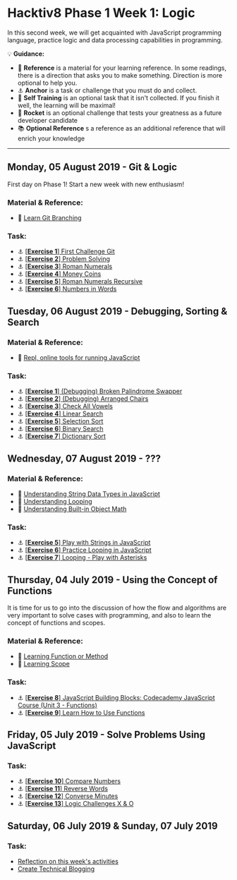 # Hacktiv8 Phase 1 Week 1: Logic

In this second week, we will get acquainted with JavaScript programming language, practice logic and data processing capabilities in programming.

:bulb: **Guidance:**
- :notebook_with_decorative_cover: **Reference** is a material for your learning reference. In some readings, there is a direction that asks you to make something. Direction is more optional to help you.
- :anchor: **Anchor** is a task or challenge that you must do and collect.
- 💪 **Self Training** is an optional task that it isn't collected. If you finish it well, the learning will be maximal!
- :rocket: **Rocket** is an optional challenge that tests your greatness as a future developer candidate
- :books: **Optional Reference** s a reference as an additional reference that will enrich your knowledge
---

## Monday, 05 August 2019 - Git & Logic
First day on Phase 1! Start a new week with new enthusiasm!

### Material & Reference:
- :notebook_with_decorative_cover:
[Learn Git Branching](https://learngitbranching.js.org/)

### Task:
- :anchor:
[[**Exercise 1**] First Challenge Git](https://github.com/andreassosilo/hacktiv8/blob/master/phase1/week1/firstChallengeGit/readme.md)
- :anchor:
[[**Exercise 2**] Problem Solving](https://github.com/andreassosilo/hacktiv8/blob/master/phase1/week1/problemSolving/index.js)
- :anchor:
[[**Exercise 3**] Roman Numerals](https://github.com/andreassosilo/hacktiv8/blob/master/phase1/week1/romanNumerals/roman_numerals.js)
- :anchor:
[[**Exercise 4**] Money Coins](https://github.com/andreassosilo/hacktiv8/blob/master/phase1/week1/moneyCoins/moneyCoins.js)
- :anchor:
[[**Exercise 5**] Roman Numerals Recursive](https://github.com/andreassosilo/hacktiv8/blob/master/phase1/week1/romanNumeralsRecursive/roman_numerals_recursive.js)
- :anchor:
[[**Exercise 6**] Numbers in Words](https://github.com/andreassosilo/hacktiv8/blob/master/phase1/week1/numbersInWords/number_in_words.js)

## Tuesday, 06 August 2019 - Debugging, Sorting & Search

### Material & Reference:
- :wrench:
[Repl, online tools for running JavaScript](https://repl.it/languages/javascript)

### Task:
- :anchor:
[[**Exercise 1**] (Debugging) Broken Palindrome Swapper](https://www.codecademy.com/learn/learn-javascript)
- :anchor:
[[**Exercise 2**] (Debugging) Arranged Chairs](https://github.com/andreassosilo/hacktiv8/blob/master/phase0/week2/exercise-3.js)
- :anchor:
[[**Exercise 3**] Check All Vowels](https://github.com/andreassosilo/hacktiv8/blob/master/phase0/week2/exercise-4.js)
- :anchor:
[[**Exercise 4**] Linear Search](https://www.codecademy.com/learn/learn-javascript)
- :anchor:
[[**Exercise 5**] Selection Sort](https://github.com/andreassosilo/hacktiv8/blob/master/phase0/week2/exercise-3.js)
- :anchor:
[[**Exercise 6**] Binary Search](https://github.com/andreassosilo/hacktiv8/blob/master/phase0/week2/exercise-4.js)
- :anchor:
[[**Exercise 7**] Dictionary Sort](https://github.com/andreassosilo/hacktiv8/blob/master/phase0/week2/exercise-4.js)

## Wednesday, 07 August 2019 - ???

### Material & Reference:
- :notebook_with_decorative_cover:
[Understanding String Data Types in JavaScript](https://github.com/andreassosilo/phase-0-activities/blob/master/modules/js-string-reference.md)
- :notebook_with_decorative_cover:
[Understanding Looping](https://github.com/andreassosilo/phase-0-activities/blob/master/modules/js-first-time.md#loopiteration)
- :notebook_with_decorative_cover:
[Understanding Built-in Object Math](https://github.com/andreassosilo/phase-0-activities/blob/master/modules/math-object-js.md)

### Task:
- :anchor: [[**Exercise 5**] Play with Strings in JavaScript](https://github.com/andreassosilo/hacktiv8/blob/master/phase0/week2/exercise-5.js)
- :anchor: [[**Exercise 6**] Practice Looping in JavaScript](https://github.com/andreassosilo/hacktiv8/blob/master/phase0/week2/exercise-6.js)
- :anchor: [[**Exercise 7**] Looping - Play with Asterisks](https://github.com/andreassosilo/hacktiv8/blob/master/phase0/week2/exercise-7.js)

## Thursday, 04 July 2019 - Using the Concept of Functions
It is time for us to go into the discussion of how the flow and algorithms are very important to solve cases with programming, and also to learn the concept of functions and scopes.

### Material & Reference:
- :notebook_with_decorative_cover:
[Learning Function or Method](https://github.com/andreassosilo/phase-0-activities/blob/master/modules/js-first-time.md#functionmethod)
- :notebook_with_decorative_cover:
[Learning Scope](https://github.com/andreassosilo/phase-0-activities/blob/master/modules/js-scope.md)

### Task:
- :anchor:
[[**Exercise 8**] JavaScript Building Blocks: Codecademy JavaScript Course (Unit 3 - Functions)](https://www.codecademy.com/learn/learn-javascript)
- :anchor:
[[**Exercise 9**] Learn How to Use Functions](https://github.com/andreassosilo/hacktiv8/blob/master/phase0/week2/exercise-9.js)

## Friday, 05 July 2019 - Solve Problems Using JavaScript

### Task:
- :anchor:
[[**Exercise 10**] Compare Numbers](https://github.com/andreassosilo/hacktiv8/blob/master/phase0/week2/exercise-10.js)
- :anchor:
[[**Exercise 11**] Reverse Words](https://github.com/andreassosilo/hacktiv8/blob/master/phase0/week2/exercise-11.js)
- :anchor:
[[**Exercise 12**] Converse Minutes](https://github.com/andreassosilo/hacktiv8/blob/master/phase0/week2/exercise-12.js)
- :anchor:
[[**Exercise 13**] Logic Challenges X & O](https://github.com/andreassosilo/hacktiv8/blob/master/phase0/week2/exercise-13.js)

## Saturday, 06 July 2019 & Sunday, 07 July 2019

### Task:
-  [Reflection on this week's activities](https://github.com/andreassosilo/phase-0-activities/blob/master/modules/reflection.md)
-  [Create Technical Blogging](https://github.com/andreassosilo/hacktiv8/blob/master/phase1/week1/README.md)
